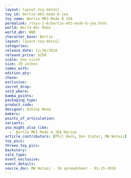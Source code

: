```yaml
---
layout: layout-toy-detail 
toy_id: bertie-mk3-mode-b-jea
toy_name: Bertie MK3 Mode B JEA
permalink: /toys-1-6/bertie-mk3-mode-b-jea.html
world: World War Robo 
world_abr: WWR
character_base: Bertie
layout: layout-toy-detail
categories: 
release_date: 11/26/2010
release_price: $250 
scale: one sixth
size: 20 inches
comes_with: 
edition_qty: 
chase: 
exclusive: 
secret_drop: 
sold_where: 
bamba_points: 
packaging_type: 
product_code:
designer: Ashley Wood
makers: 
points_of_articulation: 
variants: 
you_might_also_like: 
  -  Bertie MK3 Mode A JEA Marine
article_contributors: [Phil Back, Don Slater, MW Wutasi]
toy_pics: 
threea_toy_pics:
backstory: 
sale_type: 
event_exclusive: 
event_details: 
source_doc: MW Wutasi - 3A spreadsheet - 01-15-2019
---
```

